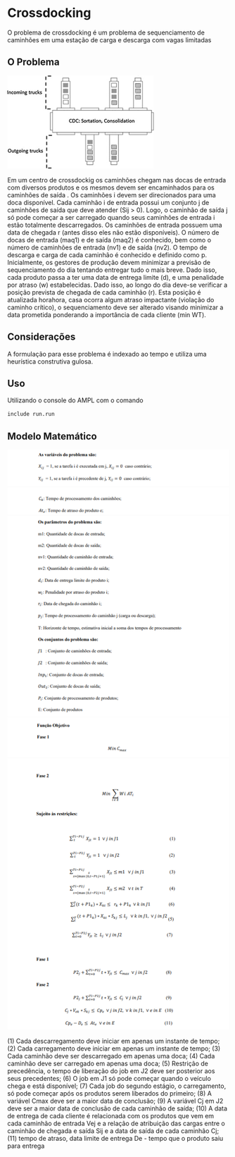 # Crossdocking

 O problema de crossdocking é um problema de sequenciamento de caminhões em uma estação de carga e descarga com vagas limitadas 

## O Problema 
![Cd](/imagem/cd.jpg)

Em um centro de crossdockig os caminhões chegam  nas docas de 
entrada com diversos produtos e os mesmos devem ser encaminhados para os 
caminhões de saída . Os caminhões i devem ser direcionados 
para uma doca disponível. Cada caminhão i de entrada possui um conjunto j de 
caminhões de saída que deve atender (Sij > 0). Logo, o caminhão de saída j só 
pode começar a ser carregado quando seus caminhões de entrada i estão totalmente
descarregados. Os caminhões de entrada possuem uma data de chegada r (antes disso
eles não estão disponíveis). O número de docas de entrada (maq1) e de saída (maq2)
é conhecido, bem como o número de caminhões de entrada (nv1) e de saída (nv2). O 
tempo de descarga e carga de cada caminhão é conhecido e definido como p. 
Inicialmente, os gestores de produção devem minimizar a previsão de sequenciamento 
do dia tentando entregar tudo o mais breve. Dado isso, cada produto passa a ter uma
data de entrega limite (d), e uma penalidade por atraso (w) estabelecidas. Dado isso, 
ao longo do dia deve-se verificar a posição prevista de chegada de cada caminhão (r). 
Esta posição é atualizada horahora, casa ocorra algum atraso impactante (violação do 
caminho crítico), o sequenciamento deve ser alterado visando minimizar a data 
prometida ponderando a importância de cada cliente (min WT).

## Considerações

 A formulação para esse problema é indexado ao tempo e utiliza uma heurística construtiva gulosa.


## Uso
 Utilizando o console do AMPL com o comando
```bash
include run.run
```
## Modelo Matemático
![Capturar1](/imagem/Capturar1.PNG)
![Capturar2](/imagem/Capturar2.PNG)
![Capturar3](/imagem/Capturar3.PNG)
![Capturar4](/imagem/Capturar4.PNG)
![Capturar5](/imagem/Capturar5.PNG)

 (1) Cada descarregamento deve iniciar em apenas um instante de tempo;
 (2) Cada carregamento deve iniciar em apenas um instante de tempo;
 (3) Cada caminhão deve ser descarregado em apenas uma doca;
 (4) Cada caminhão deve ser carregado em apenas uma doca;
 (5) Restrição de precedência, o tempo de liberação do job em J2 deve ser posterior aos
seus precedentes;
 (6) O job em J1 só pode começar quando o veículo chega e está disponível;
 (7) Cada job do segundo estágio, o carregamento, só pode começar após os produtos
serem liberados do primeiro;
 (8) A variável Cmax deve ser a maior data de conclusão;
(9) A variável Cj em J2 deve ser a maior data de conclusão de cada caminhão de saída;
(10) A data de entrega de cada cliente é relacionada com os produtos que vem em cada
caminhão de entrada Vej e a relação de atribuição das cargas entre o caminhão de
chegada e saída Sij e a data de saída de cada caminhão Cj;
(11) tempo de atraso, data limite de entrega De - tempo que o produto saiu para entrega
